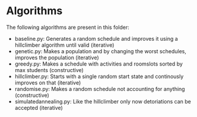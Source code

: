 # Algorithms

The following algorithms are present in this folder:

- baseline.py: Generates a random schedule and improves it using a hillclimber algorithm until valid (iterative)
- genetic.py: Makes a population and by changing the worst schedules, improves the population (iterative)
- greedy.py: Makes a schedule with activities and roomslots sorted by max students (constructive)
- hillclimber.py: Starts with a single random start state and continously improves on that (iterative)
- randomise.py: Makes a random schedule not accounting for anything (constructive)
- simulatedannealing.py: Like the hillclimber only now detoriations can be accepted (iterative)
